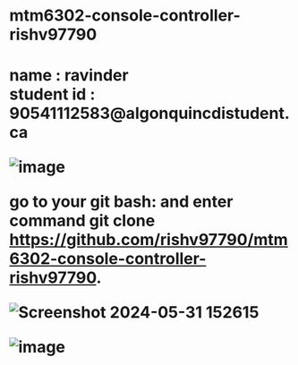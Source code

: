 # mtm6302-console-controller-rishv97790
<h1>name : ravinder<br>student id : 90541112583@algonquincdistudent.ca

![image](https://github.com/rishv97790/mtm6302-console-controller-rishv97790/assets/138967300/7171e0bd-556c-46bb-ad7d-024a0f5f90e2)

go to your git bash: and enter command git clone https://github.com/rishv97790/mtm6302-console-controller-rishv97790.

![Screenshot 2024-05-31 152615](https://github.com/rishv97790/mtm6302-console-controller-rishv97790/assets/138967300/a1b1292c-928b-4e26-828a-16af547d8c25)

![image](https://github.com/rishv97790/mtm6302-console-controller-rishv97790/assets/138967300/9769f5ae-ed75-4682-a6eb-1b48c78e9fdc)
